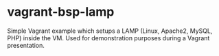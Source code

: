 # vagrant-bsp-lamp
Simple Vagrant example which setups a LAMP (Linux, Apache2, MySQL, PHP) inside the VM.
Used for demonstration purposes during a Vagrant presentation.
